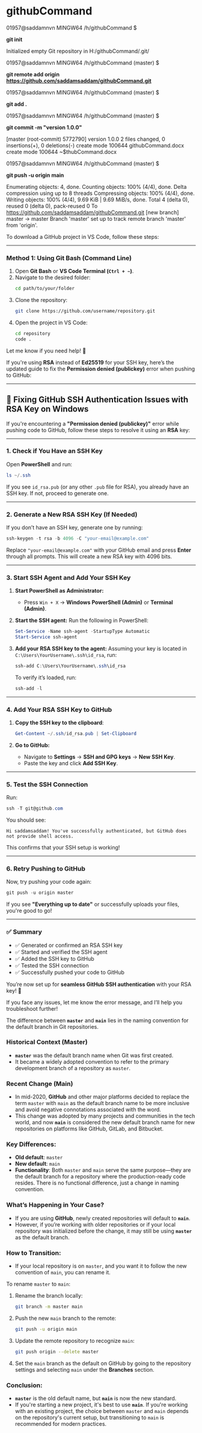 # githubCommand



01957@saddamnvn MINGW64 /h/githubCommand
$ <b> <p>git init</p></b>
<p>Initialized empty Git repository in H:/githubCommand/.git/</p>

01957@saddamnvn MINGW64 /h/githubCommand (master)
$<b><p>git remote add origin https://github.com/saddamsaddam/githubCommand.git</p></b>

01957@saddamnvn MINGW64 /h/githubCommand (master)
$<b> <p>git add .</p></b>

01957@saddamnvn MINGW64 /h/githubCommand (master)
$ <b><p>git commit -m "version 1.0.0"</p></b>
[master (root-commit) 5772790] version 1.0.0
 2 files changed, 0 insertions(+), 0 deletions(-)
 create mode 100644 githubCommand.docx
 create mode 100644 ~$thubCommand.docx

01957@saddamnvn MINGW64 /h/githubCommand (master)
$<b><p> git push -u origin main</p></b>
Enumerating objects: 4, done.
Counting objects: 100% (4/4), done.
Delta compression using up to 8 threads
Compressing objects: 100% (4/4), done.
Writing objects: 100% (4/4), 9.69 KiB | 9.69 MiB/s, done.
Total 4 (delta 0), reused 0 (delta 0), pack-reused 0
To https://github.com/saddamsaddam/githubCommand.git
[new branch]      master -> master
Branch 'master' set up to track remote branch 'master' from 'origin'.

To download a GitHub project in VS Code, follow these steps:

---

### **Method 1: Using Git Bash (Command Line)**
1. Open **Git Bash** or **VS Code Terminal (`Ctrl + ~`)**.
2. Navigate to the desired folder:
   ```sh
   cd path/to/your/folder
   ```
3. Clone the repository:
   ```sh
   git clone https://github.com/username/repository.git
   ```
4. Open the project in VS Code:
   ```sh
   cd repository
   code .
   ```

Let me know if you need help! 🚀



If you're using **RSA** instead of **Ed25519** for your SSH key, here’s the updated guide to fix the **Permission denied (publickey)** error when pushing to GitHub:

---

## **🔧 Fixing GitHub SSH Authentication Issues with RSA Key on Windows**

If you're encountering a **"Permission denied (publickey)"** error while pushing code to GitHub, follow these steps to resolve it using an **RSA** key:

---

### **1. Check if You Have an SSH Key**
Open **PowerShell** and run:
```powershell
ls ~/.ssh
```
If you see `id_rsa.pub` (or any other `.pub` file for RSA), you already have an SSH key. If not, proceed to generate one.

---

### **2. Generate a New RSA SSH Key (If Needed)**
If you don’t have an SSH key, generate one by running:
```powershell
ssh-keygen -t rsa -b 4096 -C "your-email@example.com"
```
Replace `"your-email@example.com"` with your GitHub email and press **Enter** through all prompts. This will create a new RSA key with 4096 bits.

---

### **3. Start SSH Agent and Add Your SSH Key**
1. **Start PowerShell as Administrator:**
   - Press `Win + X` → **Windows PowerShell (Admin)** or **Terminal (Admin)**.

2. **Start the SSH agent:**
   Run the following in PowerShell:
   ```powershell
   Set-Service -Name ssh-agent -StartupType Automatic
   Start-Service ssh-agent
   ```

3. **Add your RSA SSH key to the agent:**
   Assuming your key is located in `C:\Users\YourUsername\.ssh\id_rsa`, run:
   ```powershell
   ssh-add C:\Users\YourUsername\.ssh\id_rsa
   ```

   To verify it’s loaded, run:
   ```powershell
   ssh-add -l
   ```

---

### **4. Add Your RSA SSH Key to GitHub**
1. **Copy the SSH key to the clipboard**:
   ```powershell
   Get-Content ~/.ssh/id_rsa.pub | Set-Clipboard
   ```

2. **Go to GitHub:**
   - Navigate to **Settings** → **SSH and GPG keys** → **New SSH Key**.
   - Paste the key and click **Add SSH Key**.

---

### **5. Test the SSH Connection**
Run:
```powershell
ssh -T git@github.com
```
You should see:
```
Hi saddamsaddam! You've successfully authenticated, but GitHub does not provide shell access.
```
This confirms that your SSH setup is working!

---

### **6. Retry Pushing to GitHub**
Now, try pushing your code again:
```powershell
git push -u origin master
```
If you see **"Everything up to date"** or successfully uploads your files, you're good to go!

---

### **✅ Summary**
- ✅ Generated or confirmed an RSA SSH key
- ✅ Started and verified the SSH agent
- ✅ Added the SSH key to GitHub
- ✅ Tested the SSH connection
- ✅ Successfully pushed your code to GitHub

You’re now set up for **seamless GitHub SSH authentication** with your RSA key! 🚀

If you face any issues, let me know the error message, and I’ll help you troubleshoot further!








The difference between **`master`** and **`main`** lies in the naming convention for the default branch in Git repositories.

### **Historical Context (Master)**
- **`master`** was the default branch name when Git was first created.
- It became a widely adopted convention to refer to the primary development branch of a repository as `master`.

### **Recent Change (Main)**
- In mid-2020, **GitHub** and other major platforms decided to replace the term `master` with `main` as the default branch name to be more inclusive and avoid negative connotations associated with the word.
- This change was adopted by many projects and communities in the tech world, and now **`main`** is considered the new default branch name for new repositories on platforms like GitHub, GitLab, and Bitbucket.

### **Key Differences:**
- **Old default**: `master`
- **New default**: `main`
- **Functionality**: Both `master` and `main` serve the same purpose—they are the default branch for a repository where the production-ready code resides. There is no functional difference, just a change in naming convention.

### **What’s Happening in Your Case?**
- If you are using **GitHub**, newly created repositories will default to **`main`**.
- However, if you’re working with older repositories or if your local repository was initialized before the change, it may still be using **`master`** as the default branch.

### **How to Transition:**
- If your local repository is on `master`, and you want it to follow the new convention of `main`, you can rename it.
  
To rename `master` to `main`:
1. Rename the branch locally:
   ```bash
   git branch -m master main
   ```

2. Push the new `main` branch to the remote:
   ```bash
   git push -u origin main
   ```

3. Update the remote repository to recognize `main`:
   ```bash
   git push origin --delete master
   ```

4. Set the `main` branch as the default on GitHub by going to the repository settings and selecting `main` under the **Branches** section.

### **Conclusion:**
- **`master`** is the old default name, but **`main`** is now the new standard.
- If you're starting a new project, it's best to use **`main`**. If you're working with an existing project, the choice between `master` and `main` depends on the repository's current setup, but transitioning to `main` is recommended for modern practices.


